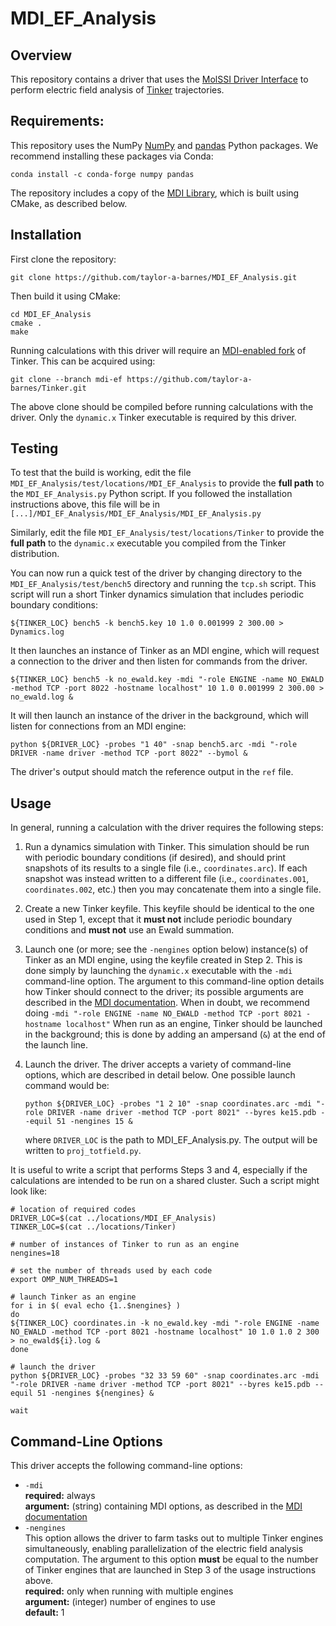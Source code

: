 # MDI_EF_Analysis

## Overview

This repository contains a driver that uses the [MolSSI Driver Interface](https://github.com/MolSSI/MDI_Library) to perform electric field analysis of [Tinker](https://dasher.wustl.edu/tinker/) trajectories.

## Requirements:

This repository uses the NumPy [NumPy](https://numpy.org/) and [pandas](https://pandas.pydata.org/) Python packages.
We recommend installing these packages via Conda:

    conda install -c conda-forge numpy pandas

The repository includes a copy of the [MDI Library](https://github.com/MolSSI/MDI_Library), which is built using CMake, as described below.

## Installation

First clone the repository:

    git clone https://github.com/taylor-a-barnes/MDI_EF_Analysis.git

Then build it using CMake:

    cd MDI_EF_Analysis
    cmake .
    make

Running calculations with this driver will require an [MDI-enabled fork](https://github.com/taylor-a-barnes/Tinker) of Tinker.
This can be acquired using:

    git clone --branch mdi-ef https://github.com/taylor-a-barnes/Tinker.git

The above clone should be compiled before running calculations with the driver.
Only the `dynamic.x` Tinker executable is required by this driver.

## Testing

To test that the build is working, edit the file `MDI_EF_Analysis/test/locations/MDI_EF_Analysis` to provide the **full path** to the `MDI_EF_Analysis.py` Python script.
If you followed the installation instructions above, this file will be in `[...]/MDI_EF_Analysis/MDI_EF_Analysis/MDI_EF_Analysis.py`

Similarly, edit the file `MDI_EF_Analysis/test/locations/Tinker` to provide the **full path** to the `dynamic.x` executable you compiled from the Tinker distribution.

You can now run a quick test of the driver by changing directory to the `MDI_EF_Analysis/test/bench5` directory and running the `tcp.sh` script.
This script will run a short Tinker dynamics simulation that includes periodic boundary conditions:

    ${TINKER_LOC} bench5 -k bench5.key 10 1.0 0.001999 2 300.00 > Dynamics.log

It then launches an instance of Tinker as an MDI engine, which will request a connection to the driver and then listen for commands from the driver.

    ${TINKER_LOC} bench5 -k no_ewald.key -mdi "-role ENGINE -name NO_EWALD -method TCP -port 8022 -hostname localhost" 10 1.0 0.001999 2 300.00 > no_ewald.log &

It will then launch an instance of the driver in the background, which will listen for connections from an MDI engine:

    python ${DRIVER_LOC} -probes "1 40" -snap bench5.arc -mdi "-role DRIVER -name driver -method TCP -port 8022" --bymol &

The driver's output should match the reference output in the `ref` file.

## Usage

In general, running a calculation with the driver requires the following steps:

1. Run a dynamics simulation with Tinker.
This simulation should be run with periodic boundary conditions (if desired), and should print snapshots of its results to a single file (i.e., `coordinates.arc`).
If each snapshot was instead written to a different file (i.e., `coordinates.001`, `coordinates.002`, etc.) then you may concatenate them into a single file.

2. Create a new Tinker keyfile.
This keyfile should be identical to the one used in Step 1, except that it **must not** include periodic boundary conditions and **must not** use an Ewald summation.

3. Launch one (or more; see the `-nengines` option below) instance(s) of Tinker as an MDI engine, using the keyfile created in Step 2.
This is done simply by launching the `dynamic.x` executable with the `-mdi` command-line option.
The argument to this command-line option details how Tinker should connect to the driver; its possible arguments are described in the [MDI documentation](https://molssi.github.io/MDI_Library/html/library_page.html#library_launching_sec).
When in doubt, we recommend doing `-mdi "-role ENGINE -name NO_EWALD -method TCP -port 8021 -hostname localhost"`
When run as an engine, Tinker should be launched in the background; this is done by adding an ampersand (`&`) at the end of the launch line.

4. Launch the driver.
The driver accepts a variety of command-line options, which are described in detail below.
One possible launch command would be:

    `python ${DRIVER_LOC} -probes "1 2 10" -snap coordinates.arc -mdi "-role DRIVER -name driver -method TCP -port 8021" --byres ke15.pdb --equil 51 -nengines 15 &`

   where `DRIVER_LOC` is the path to MDI_EF_Analysis.py.
   The output will be written to `proj_totfield.py`.

It is useful to write a script that performs Steps 3 and 4, especially if the calculations are intended to be run on a shared cluster.
Such a script might look like:

    # location of required codes
    DRIVER_LOC=$(cat ../locations/MDI_EF_Analysis)
    TINKER_LOC=$(cat ../locations/Tinker)
    
    # number of instances of Tinker to run as an engine
    nengines=18

    # set the number of threads used by each code
    export OMP_NUM_THREADS=1
    
    # launch Tinker as an engine
    for i in $( eval echo {1..$nengines} )
    do
    ${TINKER_LOC} coordinates.in -k no_ewald.key -mdi "-role ENGINE -name NO_EWALD -method TCP -port 8021 -hostname localhost" 10 1.0 1.0 2 300 > no_ewald${i}.log &
    done
    
    # launch the driver
    python ${DRIVER_LOC} -probes "32 33 59 60" -snap coordinates.arc -mdi "-role DRIVER -name driver -method TCP -port 8021" --byres ke15.pdb --equil 51 -nengines ${nengines} &
    
    wait

## Command-Line Options

This driver accepts the following command-line options:

  * `-mdi` <br/>
    **required:** always <br/>
    **argument:** (string) containing MDI options, as described in the [MDI documentation](https://molssi.github.io/MDI_Library/html/library_page.html#library_launching_sec)
  * `-nengines` <br/>
    This option allows the driver to farm tasks out to multiple Tinker engines simultaneously, enabling parallelization of the electric field analysis computation.
    The argument to this option **must** be equal to the number of Tinker engines that are launched in Step 3 of the usage instructions above.
    <br/>
    **required:** only when running with multiple engines <br/>
    **argument:** (integer) number of engines to use <br/>
    **default:** 1

